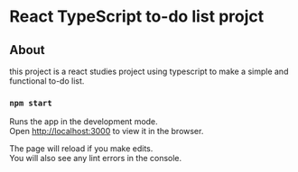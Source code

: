 # React TypeScript to-do list projct

## About

this project is a react studies project using typescript to make a simple and functional to-do list.

### `npm start`

Runs the app in the development mode.\
Open [http://localhost:3000](http://localhost:3000) to view it in the browser.

The page will reload if you make edits.\
You will also see any lint errors in the console.

